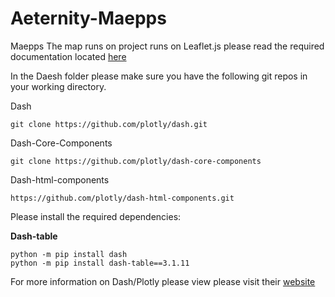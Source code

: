# Aeternity-Maepps
Maepps
The map runs on project runs on Leaflet.js please read the required documentation located [here](https://leafletjs.com/)

In the Daesh folder please make sure you have the following git repos in your working directory.

Dash
```
git clone https://github.com/plotly/dash.git
```
Dash-Core-Components
```
git clone https://github.com/plotly/dash-core-components
```
Dash-html-components
```
https://github.com/plotly/dash-html-components.git
```
Please install the required dependencies:

__Dash-table__
```
python -m pip install dash
python -m pip install dash-table==3.1.11
```

For more information on Dash/Plotly please view please visit their [website](
https://dash.plot.ly/)
